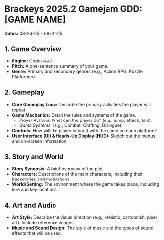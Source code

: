 # Brackeys 2025.2 Gamejam GDD: [GAME NAME]

**Dates:** 08-24-25 - 08-31-25

## 1. Game Overview

*   **Engine:** Godot 4.4.1
*   **Pitch:** A one-sentence summary of your game.
*   **Genre:** Primary and secondary genres (e.g., Action RPG, Puzzle Platformer)

## 2. Gameplay

*   **Core Gameplay Loop:** Describe the primary activities the player will repeat.
*   **Game Mechanics:** Detail the rules and systems of the game.
	*   *Player Actions:* What can the player do? (e.g., jump, attack, talk).
	*   *Game Systems:* (e.g., Combat, Crafting, Dialogue).
*   **Controls:** How will the player interact with the game on each platform?
*   **User Interface (UI) & Heads-Up Display (HUD):** Sketch out the menus and on-screen information.

## 3. Story and World

*   **Story Synopsis:** A brief overview of the plot.
*   **Characters:** Descriptions of the main characters, including their backstories and motivations.
*   **World/Setting:** The environment where the game takes place, including lore and key locations.

## 4. Art and Audio

*   **Art Style:** Describe the visual direction (e.g., realistic, cartoonish, pixel art). Include reference images.
*   **Music and Sound Design:** The style of music and the types of sound effects that will be used.
